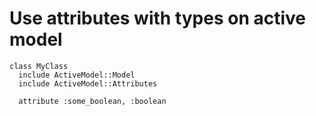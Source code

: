 # Use attributes with types on active model

```
class MyClass
  include ActiveModel::Model
  include ActiveModel::Attributes

  attribute :some_boolean, :boolean

```
